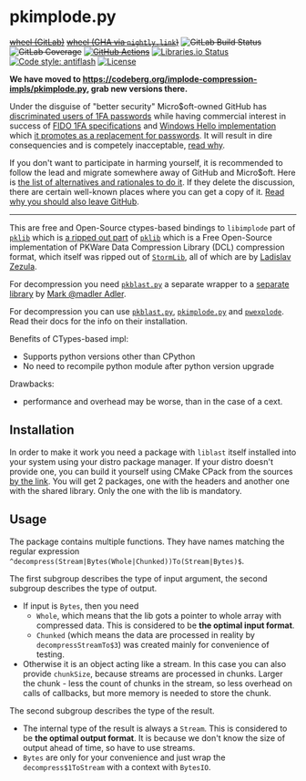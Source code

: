 pkimplode.py
============
~~[wheel (GitLab)](https://gitlab.com/KOLANICH/pkimplode.py/-/jobs/artifacts/master/raw/dist/pkimplode-0.CI-py3-none-any.whl?job=build)~~
~~[wheel (GHA via `nightly.link`)](https://nightly.link/implode-compression-impls/pkimplode.py/workflows/CI/master/pkimplode-0.CI-py3-none-any.whl)~~
~~![GitLab Build Status](https://gitlab.com/KOLANICH/pkimplode.py/badges/master/pipeline.svg)~~
~~![GitLab Coverage](https://gitlab.com/KOLANICH/pkimplode.py/badges/master/coverage.svg)~~
~~[![GitHub Actions](https://github.com/implode-compression-impls/pkimplode.py/workflows/CI/badge.svg)](https://github.com/implode-compression-impls/pkimplode.py/actions/)~~
[![Libraries.io Status](https://img.shields.io/librariesio/github/implode-compression-impls/pkimplode.py.svg)](https://libraries.io/github/implode-compression-impls/pkimplode.py)
[![Code style: antiflash](https://img.shields.io/badge/code%20style-antiflash-FFF.svg)](https://codeberg.org/KOLANICH-tools/antiflash.py)
[![License](https://img.shields.io/github/license/implode-compression-impls/pkimplode.py.svg)](./License.md)

**We have moved to https://codeberg.org/implode-compression-impls/pkimplode.py, grab new versions there.**

Under the disguise of "better security" Micro$oft-owned GitHub has [discriminated users of 1FA passwords](https://github.blog/2023-03-09-raising-the-bar-for-software-security-github-2fa-begins-march-13/) while having commercial interest in success of [FIDO 1FA specifications](https://fidoalliance.org/specifications/download/) and [Windows Hello implementation](https://support.microsoft.com/en-us/windows/passkeys-in-windows-301c8944-5ea2-452b-9886-97e4d2ef4422) which [it promotes as a replacement for passwords](https://github.blog/2023-07-12-introducing-passwordless-authentication-on-github-com/). It will result in dire consequencies and is competely inacceptable, [read why](https://codeberg.org/KOLANICH/Fuck-GuanTEEnomo).

If you don't want to participate in harming yourself, it is recommended to follow the lead and migrate somewhere away of GitHub and Micro$oft. Here is [the list of alternatives and rationales to do it](https://github.com/orgs/community/discussions/49869). If they delete the discussion, there are certain well-known places where you can get a copy of it. [Read why you should also leave GitHub](https://codeberg.org/KOLANICH/Fuck-GuanTEEnomo).

---

This are free and Open-Source ctypes-based bindings to `libimplode` part of [`pklib`](https://codeberg.org/implode-compression-impls/pklib) which is [a ripped out part](https://github.com/ladislav-zezula/StormLib/blob/master/src/pklib/implode.c) of [`pklib`](https://github.com/ladislav-zezula/StormLib/tree/master/src/pklib) which is a Free Open-Source implementation of PKWare Data Compression Library (DCL) compression format, which itself was ripped out of [`StormLib`](https://github.com/ladislav-zezula/StormLib), all of which are by [Ladislav Zezula](https://github.com/ladislav-zezula).

For decompression you need [`pkblast.py`](https://codeberg.org/implode-compression-impls/pkblast.py) a separate wrapper to a [separate library](https://github.com/madler/zlib/tree/master/contrib/blast) by [Mark @madler Adler](https://github.com/madler).

For decompression you can use [`pkblast.py`](https://codeberg.org/implode-compression-impls/pkblast.py), [`pkimplode.py`](https://codeberg.org/implode-compression-impls/pkexplode.py) and [`pwexplode`](https://github.com/Schallaven/pwexplode). Read their docs for the info on their installation.


Benefits of CTypes-based impl:

* Supports python versions other than CPython
* No need to recompile python module after python version upgrade

Drawbacks:
* performance and overhead may be worse, than in the case of a cext.

Installation
------------

In order to make it work you need a package with `liblast` itself installed into your system using your distro package manager. If your distro doesn't provide one, you can build it yourself using CMake CPack from the sources [by the link](https://codeberg.org/implode-compression-impls/libimplode). You will get 2 packages, one with the headers and another one with the shared library. Only the one with the lib is mandatory.

Usage
-----

The package contains multiple functions. They have names matching the regular expression `^decompress(Stream|Bytes(Whole|Chunked))To(Stream|Bytes)$`.

The first subgroup describes the type of input argument, the second subgroup describes the type of output.
* If input is `Bytes`, then you need
    * `Whole`, which means that the lib gots a pointer to whole array with compressed data. This is considered to be **the optimal input format**.
    * `Chunked` (which means the data are processed in reality by `decompressStreamTo$3`) was created mainly for convenience of testing.
* Otherwise it is an object acting like a stream. In this case you can also provide `chunkSize`, because streams are processed in chunks. Larger the chunk - less the count of chunks in the stream, so less overhead on calls of callbacks, but more memory is needed to store the chunk.

The second subgroup describes the type of the result.
* The internal type of the result is always a `Stream`. This is considered to be **the optimal output format**. It is because we don't know the size of output ahead of time, so have to use streams.
* `Bytes` are only for your convenience and just wrap the `decompress$1ToStream` with a context with `BytesIO`.
